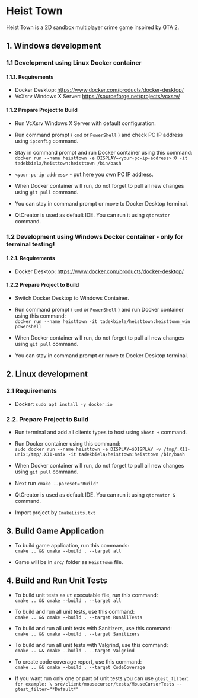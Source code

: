 # Heist Town

Heist Town is a 2D sandbox multiplayer crime game inspired by GTA 2.

## 1. Windows development

### 1.1 Development using Linux Docker container

#### 1.1.1. Requirements

* Docker Desktop: https://www.docker.com/products/docker-desktop/ 
* VcXsrv Windows X Server: https://sourceforge.net/projects/vcxsrv/ 

#### 1.1.2 Prepare Project to Build

* Run VcXsrv Windows X Server with default configuration.
* Run command prompt ( `cmd` or `PowerShell` ) and check PC IP address using `ipconfig` command.
* Stay in command prompt and run Docker container using this command: \
`docker run --name heisttown -e DISPLAY=<your-pc-ip-address>:0 -it tadekbiela/heisttown:heisttown /bin/bash`

* `<your-pc-ip-address>` - put here you own PC IP address.
* When Docker container will run, do not forget to pull all new changes using `git pull` command.
* You can stay in command prompt or move to Docker Desktop terminal.
* QtCreator is used as default IDE. You can run it using `qtcreator` command.

### 1.2 Development using Windows Docker container - only for terminal testing!

#### 1.2.1. Requirements

* Docker Desktop: https://www.docker.com/products/docker-desktop/ 

#### 1.2.2 Prepare Project to Build

* Switch Docker Desktop to Windows Container.
* Run command prompt ( `cmd` or `PowerShell` ) and run Docker container using this command: \
`docker run --name heisttown -it tadekbiela/heisttown:heisttown_win powershell`

* When Docker container will run, do not forget to pull all new changes using `git pull` command.
* You can stay in command prompt or move to Docker Desktop terminal.

## 2. Linux development

### 2.1 Requirements

* Docker: `sudo apt install -y docker.io`

### 2.2. Prepare Project to Build

* Run terminal and add all clients types to host using `xhost +` command.
* Run Docker container using this command: \
`sudo docker run --name heisttown -e DISPLAY=$DISPLAY -v /tmp/.X11-unix:/tmp/.X11-unix -it tadekbiela/heisttown:heisttown /bin/bash`

* When Docker container will run, do not forget to pull all new changes using `git pull` command.
* Next run `cmake --pareset="Build"`
* QtCreator is used as default IDE. You can run it using `qtcreator &` command.
* Import project by `CmakeLists.txt`

## 3. Build Game Application

* To build game application, run this commands: \
`cmake .. && cmake --build . --target all`

* Game will be in `src/` folder as `HeistTown` file.

## 4. Build and Run Unit Tests

* To build unit tests as `ut` executable file, run this command: \
`cmake .. && cmake --build . --target all`

* To build and run all unit tests, use this command: \
`cmake .. && cmake --build . --target RunAllTests`

* To build and run all unit tests with Sanitizers, use this command: \
`cmake .. && cmake --build . --target Sanitizers`

* To build and run all unit tests with Valgrind, use this command: \
`cmake .. && cmake --build . --target Valgrind`

* To create code coverage report, use this command: \
`cmake .. && cmake --build . --target CodeCoverage`

* If you want run only one or part of unit tests you can use `gtest_filter`: \
`for example: \
	src/client/mousecursor/tests/MouseCursorTests --gtest_filter="*Default*"`
